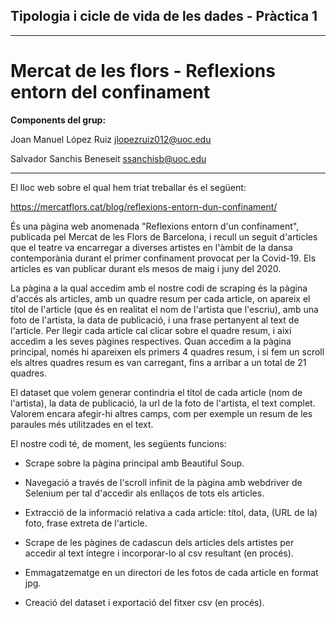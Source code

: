 ## **Tipologia i cicle de vida de les dades - Pràctica 1**

----
# **Mercat de les flors - Reflexions entorn del confinament**

**Components del grup:**

Joan Manuel López Ruiz <jlopezruiz012@uoc.edu>

Salvador Sanchis Beneseit <ssanchisb@uoc.edu> 

----

El lloc web sobre el qual hem triat treballar és el següent:

https://mercatflors.cat/blog/reflexions-entorn-dun-confinament/

És una pàgina web anomenada "Reflexions entorn d'un confinament", publicada pel 
Mercat de les Flors de Barcelona, i recull un seguit d'articles que el teatre 
va encarregar a diverses artistes en l'àmbit de la dansa contemporània
durant el primer confinament provocat per la 
Covid-19. Els articles es van publicar durant els mesos de maig i juny del 2020.

La pàgina a la qual accedim amb el nostre codi de scraping és la pàgina d'accés
als articles, amb un quadre resum per cada article, on apareix el títol de 
l'article (que és 
en realitat el nom de l'artista que l'escriu), amb una foto de l'artista, la 
data de publicació, i una frase pertanyent al text de l'article. Per llegir 
cada article cal clicar sobre el quadre resum, i així accedim a les seves
pàgines respectives. Quan accedim a la pàgina principal, només hi apareixen
els primers 4 quadres resum, i si fem un scroll els altres quadres resum es
van carregant, fins a arribar a un total de 21 quadres.

El dataset que volem generar contindria el títol de cada article (nom de l'artista),
la data de publicació, la url de la foto de l'artista, el text complet. Valorem
encara afegir-hi altres camps, com per exemple un resum de les paraules
més utilitzades en el text.

El nostre codi té, de moment, les següents funcions:

* Scrape sobre la pàgina principal amb Beautiful Soup.

* Navegació a través de l'scroll infinit de la pàgina amb webdriver de Selenium
per tal d'accedir als enllaços de tots els articles.

* Extracció de la informació relativa a cada article: títol, data,
  (URL de la) foto, frase extreta de l'article.

* Scrape de les pàgines de cadascun dels articles dels artistes per accedir al text íntegre 
i incorporar-lo al csv resultant (en procés).

* Emmagatzematge en un directori de les fotos de cada article en format jpg.

* Creació del dataset i exportació del fitxer csv (en procés).


